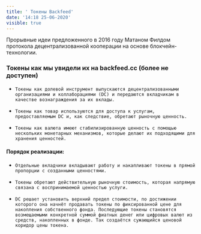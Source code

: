 ```yaml
---
title: ' Токены Backfeed'
date: '14:18 25-06-2020'
visible: true
---
```


Прорывные идеи предложенного в 2016 году Матаном Филдом протокола децентрализованной кооперации на основе блокчейн-технологии. 

###  Токены как мы увидели их на backfeed.cc (более не доступен)

*     Токены как долевой инструмент выпускаются децентрализованными организациями и коллаборациями (DC) и передаются вкладчикам в качестве вознаграждения за их вклады.
*     Токены как товар используются для доступа к услугам, предоставляемым DC и, как следствие, обретают рыночную ценность.
*     Токены как валюта имеют стабилизированную ценность с помощью нескольких монетарных механизмов, которые делают их подходящими для хранения ценностей.

#### Порядок реализации:

*     Отдельные вкладчики вкладывают работу и накапливают токены в прямой пропорции с созданными ценностями.
*     Токены обретают действительную рыночную стоимость, которая напрямую связана с воспринимаемой ценностью услуги.
*     DC решает установить верхний предел стоимости, по достижении которого она начнёт продавать токены по фиксированной цене для накопления собственного фонда. Последующие токены становятся возмещаемыми конкретной суммой фиатных денег или цифровых валют из средств, накопленных в фонде. Так создаётся сужающийся ценовой коридор цены токена.

